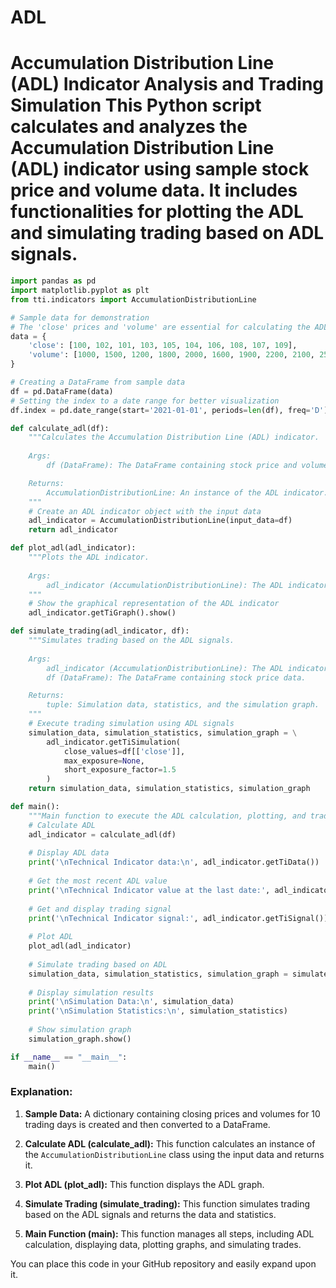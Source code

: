 # ADL
# Accumulation Distribution Line (ADL) Indicator Analysis and Trading Simulation  This Python script calculates and analyzes the Accumulation Distribution Line (ADL) indicator using sample stock price and volume data. It includes functionalities for plotting the ADL and simulating trading based on ADL signals.





```python
import pandas as pd
import matplotlib.pyplot as plt
from tti.indicators import AccumulationDistributionLine

# Sample data for demonstration
# The 'close' prices and 'volume' are essential for calculating the ADL.
data = {
    'close': [100, 102, 101, 103, 105, 104, 106, 108, 107, 109],
    'volume': [1000, 1500, 1200, 1800, 2000, 1600, 1900, 2200, 2100, 2500]
}

# Creating a DataFrame from sample data
df = pd.DataFrame(data)
# Setting the index to a date range for better visualization
df.index = pd.date_range(start='2021-01-01', periods=len(df), freq='D')

def calculate_adl(df):
    """Calculates the Accumulation Distribution Line (ADL) indicator.
    
    Args:
        df (DataFrame): The DataFrame containing stock price and volume data.

    Returns:
        AccumulationDistributionLine: An instance of the ADL indicator.
    """
    # Create an ADL indicator object with the input data
    adl_indicator = AccumulationDistributionLine(input_data=df)
    return adl_indicator

def plot_adl(adl_indicator):
    """Plots the ADL indicator.
    
    Args:
        adl_indicator (AccumulationDistributionLine): The ADL indicator to be plotted.
    """
    # Show the graphical representation of the ADL indicator
    adl_indicator.getTiGraph().show()

def simulate_trading(adl_indicator, df):
    """Simulates trading based on the ADL signals.
    
    Args:
        adl_indicator (AccumulationDistributionLine): The ADL indicator for trading simulation.
        df (DataFrame): The DataFrame containing stock price data.

    Returns:
        tuple: Simulation data, statistics, and the simulation graph.
    """
    # Execute trading simulation using ADL signals
    simulation_data, simulation_statistics, simulation_graph = \
        adl_indicator.getTiSimulation(
            close_values=df[['close']], 
            max_exposure=None,
            short_exposure_factor=1.5
        )
    return simulation_data, simulation_statistics, simulation_graph

def main():
    """Main function to execute the ADL calculation, plotting, and trading simulation."""
    # Calculate ADL
    adl_indicator = calculate_adl(df)
    
    # Display ADL data
    print('\nTechnical Indicator data:\n', adl_indicator.getTiData())
    
    # Get the most recent ADL value
    print('\nTechnical Indicator value at the last date:', adl_indicator.getTiValue())
    
    # Get and display trading signal
    print('\nTechnical Indicator signal:', adl_indicator.getTiSignal())
    
    # Plot ADL
    plot_adl(adl_indicator)
    
    # Simulate trading based on ADL
    simulation_data, simulation_statistics, simulation_graph = simulate_trading(adl_indicator, df)
    
    # Display simulation results
    print('\nSimulation Data:\n', simulation_data)
    print('\nSimulation Statistics:\n', simulation_statistics)
    
    # Show simulation graph
    simulation_graph.show()

if __name__ == "__main__":
    main()
```

### Explanation:
1. **Sample Data:** A dictionary containing closing prices and volumes for 10 trading days is created and then converted to a DataFrame.

2. **Calculate ADL (calculate_adl):** This function calculates an instance of the `AccumulationDistributionLine` class using the input data and returns it.

3. **Plot ADL (plot_adl):** This function displays the ADL graph.

4. **Simulate Trading (simulate_trading):** This function simulates trading based on the ADL signals and returns the data and statistics.

5. **Main Function (main):** This function manages all steps, including ADL calculation, displaying data, plotting graphs, and simulating trades.

You can place this code in your GitHub repository and easily expand upon it.
